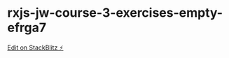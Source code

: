 # rxjs-jw-course-3-exercises-empty-efrga7

[Edit on StackBlitz ⚡️](https://stackblitz.com/edit/rxjs-jw-course-3-exercises-empty-efrga7)